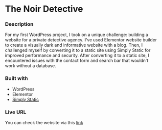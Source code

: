 # The Noir Detective

### Description
For my first WordPress project, I took on a unique challenge: building a website for a private detective agency.
I've used Elementor website builder to create a visually dark and informative website with a blog.
Then, I challenged myself by converting it to a static site using Simply Static for improved performance and security.
After converting it to a static site, I encountered issues with the contact form and search bar that wouldn't work without a database.

### Built with
- WordPress
- Elementor
- [Simply Static](https://simplystatic.com/)


### Live URL
You can check the website via this [link](https://alfo-code.github.io/thenoirdetective/)
